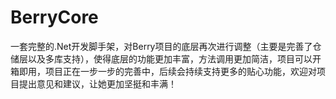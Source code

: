 # BerryCore
一套完整的.Net开发脚手架，对Berry项目的底层再次进行调整（主要是完善了仓储层以及多库支持），使得底层的功能更加丰富，方法调用更加简洁，项目可以开箱即用，项目正在一步一步的完善中，后续会持续支持更多的贴心功能，欢迎对项目提出意见和建议，让她更加坚挺和丰满！
